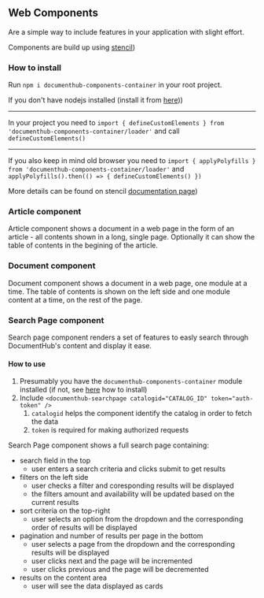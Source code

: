 ## Web Components

Are a simple way to include features in your application with slight effort.

Components are build up using [stencil](https://stenciljs.com/docs/introduction))

### How to install

Run ```npm i documenthub-components-container``` in your root project.

If you don't have nodejs installed (install it from [here](https://nodejs.org/en/)))

---

In your project you need to ```import { defineCustomElements } from 'documenthub-components-container/loader'``` and call ```defineCustomElements()```

---

If you also keep in mind old browser you need to ```import { applyPolyfills } from 'documenthub-components-container/loader'``` and ```applyPolyfills().then(() => {
  defineCustomElements()
})```

More details can be found on stencil [documentation page](https://stenciljs.com/docs/react))

### Article component

Article component shows a document in a web page in the form of an article - all contents shown in a long, single page. Optionally it can show the table of contents in the begining of the article.

### Document component

Document component shows a document in a web page, one module at a time. The table of contents is shown on the left side and one module content at a time, on the rest of the page. 


### Search Page component

Search page component renders a set of features to easly search through DocumentHub's content and display it ease.

#### How to use

1. Presumably you have the ```documenthub-components-container``` module installed (if not, see [here](https://github.com/IBM-DocumentHub/Documentation/blob/master/documentation%20en/06.30%20Web%20Components.md#how-to-install) how to install)
2. Include ```<documenthub-searchpage catalogid="CATALOG_ID" token="auth-token" />```
    1. ```catalogid``` helps the component identify the catalog in order to fetch the data
    2. ```token``` is required for making authorized requests

Search Page component shows a full search page containing:
- search field in the top
  - user enters a search criteria and clicks submit to get results 
- filters on the left side
  - user checks a filter and coresponding results will be displayed
  - the filters amount and availability will be updated based on the current results
- sort criteria on the top-right
  - user selects an option from the dropdown and the corresponding order of results will be displayed 
- pagination and number of results per page in the bottom
  - user selects a page from the dropdown and the corresponding results will be displayed
  - user clicks next and the page will be incremented
  - user clicks previous and the page will be decremented 
- results on the content area
  - user will see the data displayed as cards 

